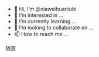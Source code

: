 - 👋 Hi, I’m @xiaweihuaniubi
- 👀 I’m interested in ...
- 🌱 I’m currently learning ...
- 💞️ I’m looking to collaborate on ...
- 📫 How to reach me ...

<!---
xiaweihuaniubi/xiaweihuaniubi is a ✨ special ✨ repository because its `README.md` (this file) appears on your GitHub profile.
You can click the Preview link to take a look at your changes.
--->
随意

